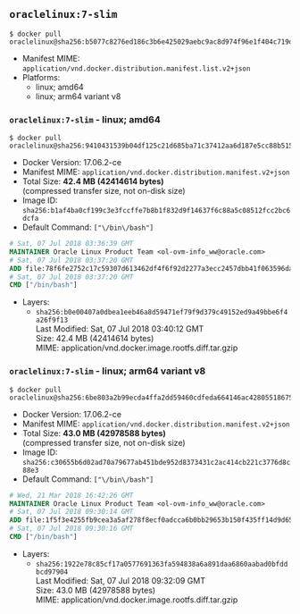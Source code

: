 ## `oraclelinux:7-slim`

```console
$ docker pull oraclelinux@sha256:b5077c8276ed186c3b6e425029aebc9ac8d974f96e1f404c719dc8e7f4490128
```

-	Manifest MIME: `application/vnd.docker.distribution.manifest.list.v2+json`
-	Platforms:
	-	linux; amd64
	-	linux; arm64 variant v8

### `oraclelinux:7-slim` - linux; amd64

```console
$ docker pull oraclelinux@sha256:9410431539b04df125c21d685ba71c37412aa6d187e5cc88b5157f64af43d1f6
```

-	Docker Version: 17.06.2-ce
-	Manifest MIME: `application/vnd.docker.distribution.manifest.v2+json`
-	Total Size: **42.4 MB (42414614 bytes)**  
	(compressed transfer size, not on-disk size)
-	Image ID: `sha256:b1af4ba0cf199c3e3fccffe7b8b1f832d9f14637f6c88a5c08512fcc2bc6dcfa`
-	Default Command: `["\/bin\/bash"]`

```dockerfile
# Sat, 07 Jul 2018 03:36:39 GMT
MAINTAINER Oracle Linux Product Team <ol-ovm-info_ww@oracle.com>
# Sat, 07 Jul 2018 03:37:20 GMT
ADD file:78f6fe2752c17c59307d613462df4f6f92d2277a3ecc2457dbb41f063596dabc in / 
# Sat, 07 Jul 2018 03:37:20 GMT
CMD ["/bin/bash"]
```

-	Layers:
	-	`sha256:b0e00407a0dbea1eeb46a8d59471ef79f9d379c49152ed9a49bbe6f4a26f9f13`  
		Last Modified: Sat, 07 Jul 2018 03:40:12 GMT  
		Size: 42.4 MB (42414614 bytes)  
		MIME: application/vnd.docker.image.rootfs.diff.tar.gzip

### `oraclelinux:7-slim` - linux; arm64 variant v8

```console
$ docker pull oraclelinux@sha256:6be803a2b99ecda4ffa2dd59460cdfeda664146ac42805518675f27dc4ffc777
```

-	Docker Version: 17.06.2-ce
-	Manifest MIME: `application/vnd.docker.distribution.manifest.v2+json`
-	Total Size: **43.0 MB (42978588 bytes)**  
	(compressed transfer size, not on-disk size)
-	Image ID: `sha256:c30655b6d02ad70a79677ab451bde952d8373431c2ac414cb221c3776d8c88e3`
-	Default Command: `["\/bin\/bash"]`

```dockerfile
# Wed, 21 Mar 2018 16:42:26 GMT
MAINTAINER Oracle Linux Product Team <ol-ovm-info_ww@oracle.com>
# Sat, 07 Jul 2018 09:30:14 GMT
ADD file:1f5f3e4255fb9cea3a5af278f8ecf0adcca6b0bb29653b150f435ff14d9d6554 in / 
# Sat, 07 Jul 2018 09:30:16 GMT
CMD ["/bin/bash"]
```

-	Layers:
	-	`sha256:1922e78c85cf17a0577691363fa594838a6a891daa6860aabad0bfddbcd97904`  
		Last Modified: Sat, 07 Jul 2018 09:32:09 GMT  
		Size: 43.0 MB (42978588 bytes)  
		MIME: application/vnd.docker.image.rootfs.diff.tar.gzip
